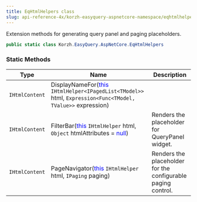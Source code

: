 ```yaml
---
title: EqHtmlHelpers class
slug: api-reference-4x/korzh-easyquery-aspnetcore-namespace/eqhtmlhelpers-class
---
```



Extension methods for generating query panel and paging placeholders.
```csharp
public static class Korzh.EasyQuery.AspNetCore.EqHtmlHelpers

```

### Static Methods

| Type | Name | Description | 
| --- | --- | --- | 
| `IHtmlContent` | DisplayNameFor(<span style='color: blue'>this</span> `IHtmlHelper<IPagedList<TModel>>` html, `Expression<Func<TModel, TValue>>` expression) |  | 
| `IHtmlContent` | FilterBar(<span style='color: blue'>this</span> `IHtmlHelper` html, `Object` htmlAttributes = <span style='color: blue'>null</span>) | Renders the placeholder for QueryPanel widget. | 
| `IHtmlContent` | PageNavigator(<span style='color: blue'>this</span> `IHtmlHelper` html, `IPaging` paging) | Renders the placeholder for the configurable paging control. |